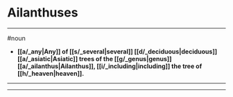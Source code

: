 # Ailanthuses
---
#noun
- **[[a/_any|Any]] of [[s/_several|several]] [[d/_deciduous|deciduous]] [[a/_asiatic|Asiatic]] trees of the [[g/_genus|genus]] [[a/_ailanthus|Ailanthus]], [[i/_including|including]] the tree of [[h/_heaven|heaven]].**
---
---
